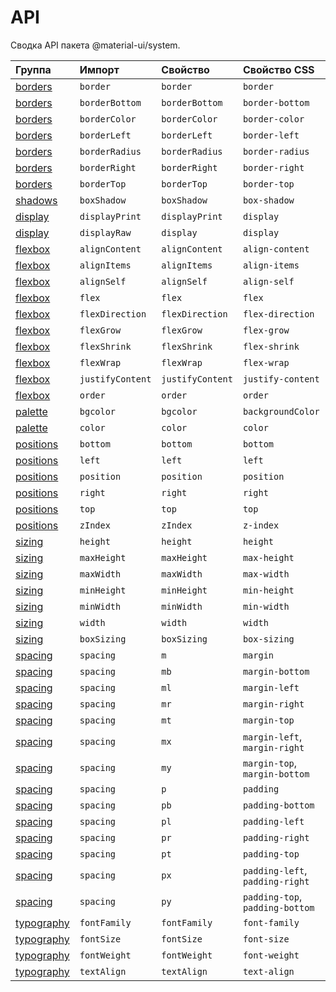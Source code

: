 # API

<p class="description">Сводка API пакета @material-ui/system.</p>

| Группа                            | Импорт           | Свойство         | Свойство CSS                    | В теме                                                                 |
|:--------------------------------- |:---------------- |:---------------- |:------------------------------- |:---------------------------------------------------------------------- |
| [borders](/system/borders/)       | `border`         | `border`         | `border`                        | `borders`                                                              |
| [borders](/system/borders/)       | `borderBottom`   | `borderBottom`   | `border-bottom`                 | `borders`                                                              |
| [borders](/system/borders/)       | `borderColor`    | `borderColor`    | `border-color`                  | [`palette`](/customization/default-theme/?expand-path=$.palette)       |
| [borders](/system/borders/)       | `borderLeft`     | `borderLeft`     | `border-left`                   | `borders`                                                              |
| [borders](/system/borders/)       | `borderRadius`   | `borderRadius`   | `border-radius`                 | [`shape`](/customization/default-theme/?expand-path=$.shape)           |
| [borders](/system/borders/)       | `borderRight`    | `borderRight`    | `border-right`                  | `borders`                                                              |
| [borders](/system/borders/)       | `borderTop`      | `borderTop`      | `border-top`                    | `borders`                                                              |
| [shadows](/system/shadows/)       | `boxShadow`      | `boxShadow`      | `box-shadow`                    | `shadows`                                                              |
| [display](/system/display/)       | `displayPrint`   | `displayPrint`   | `display`                       | none                                                                   |
| [display](/system/display/)       | `displayRaw`     | `display`        | `display`                       | none                                                                   |
| [flexbox](/system/flexbox/)       | `alignContent`   | `alignContent`   | `align-content`                 | none                                                                   |
| [flexbox](/system/flexbox/)       | `alignItems`     | `alignItems`     | `align-items`                   | none                                                                   |
| [flexbox](/system/flexbox/)       | `alignSelf`      | `alignSelf`      | `align-self`                    | none                                                                   |
| [flexbox](/system/flexbox/)       | `flex`           | `flex`           | `flex`                          | none                                                                   |
| [flexbox](/system/flexbox/)       | `flexDirection`  | `flexDirection`  | `flex-direction`                | none                                                                   |
| [flexbox](/system/flexbox/)       | `flexGrow`       | `flexGrow`       | `flex-grow`                     | none                                                                   |
| [flexbox](/system/flexbox/)       | `flexShrink`     | `flexShrink`     | `flex-shrink`                   | none                                                                   |
| [flexbox](/system/flexbox/)       | `flexWrap`       | `flexWrap`       | `flex-wrap`                     | none                                                                   |
| [flexbox](/system/flexbox/)       | `justifyContent` | `justifyContent` | `justify-content`               | none                                                                   |
| [flexbox](/system/flexbox/)       | `order`          | `order`          | `order`                         | none                                                                   |
| [palette](/system/palette/)       | `bgcolor`        | `bgcolor`        | `backgroundColor`               | [`palette`](/customization/default-theme/?expand-path=$.palette)       |
| [palette](/system/palette/)       | `color`          | `color`          | `color`                         | [`palette`](/customization/default-theme/?expand-path=$.palette)       |
| [positions](/system/positions/)   | `bottom`         | `bottom`         | `bottom`                        | none                                                                   |
| [positions](/system/positions/)   | `left`           | `left`           | `left`                          | none                                                                   |
| [positions](/system/positions/)   | `position`       | `position`       | `position`                      | none                                                                   |
| [positions](/system/positions/)   | `right`          | `right`          | `right`                         | none                                                                   |
| [positions](/system/positions/)   | `top`            | `top`            | `top`                           | none                                                                   |
| [positions](/system/positions/)   | `zIndex`         | `zIndex`         | `z-index`                       | [`zIndex`](/customization/default-theme/?expand-path=$.zIndex)         |
| [sizing](/system/sizing/)         | `height`         | `height`         | `height`                        | none                                                                   |
| [sizing](/system/sizing/)         | `maxHeight`      | `maxHeight`      | `max-height`                    | none                                                                   |
| [sizing](/system/sizing/)         | `maxWidth`       | `maxWidth`       | `max-width`                     | none                                                                   |
| [sizing](/system/sizing/)         | `minHeight`      | `minHeight`      | `min-height`                    | none                                                                   |
| [sizing](/system/sizing/)         | `minWidth`       | `minWidth`       | `min-width`                     | none                                                                   |
| [sizing](/system/sizing/)         | `width`          | `width`          | `width`                         | none                                                                   |
| [sizing](/system/sizing/)         | `boxSizing`      | `boxSizing`      | `box-sizing`                    | none                                                                   |
| [spacing](/system/spacing/)       | `spacing`        | `m`              | `margin`                        | [`spacing`](/customization/default-theme/?expand-path=$.spacing)       |
| [spacing](/system/spacing/)       | `spacing`        | `mb`             | `margin-bottom`                 | [`spacing`](/customization/default-theme/?expand-path=$.spacing)       |
| [spacing](/system/spacing/)       | `spacing`        | `ml`             | `margin-left`                   | [`spacing`](/customization/default-theme/?expand-path=$.spacing)       |
| [spacing](/system/spacing/)       | `spacing`        | `mr`             | `margin-right`                  | [`spacing`](/customization/default-theme/?expand-path=$.spacing)       |
| [spacing](/system/spacing/)       | `spacing`        | `mt`             | `margin-top`                    | [`spacing`](/customization/default-theme/?expand-path=$.spacing)       |
| [spacing](/system/spacing/)       | `spacing`        | `mx`             | `margin-left`, `margin-right`   | [`spacing`](/customization/default-theme/?expand-path=$.spacing)       |
| [spacing](/system/spacing/)       | `spacing`        | `my`             | `margin-top`, `margin-bottom`   | [`spacing`](/customization/default-theme/?expand-path=$.spacing)       |
| [spacing](/system/spacing/)       | `spacing`        | `p`              | `padding`                       | [`spacing`](/customization/default-theme/?expand-path=$.spacing)       |
| [spacing](/system/spacing/)       | `spacing`        | `pb`             | `padding-bottom`                | [`spacing`](/customization/default-theme/?expand-path=$.spacing)       |
| [spacing](/system/spacing/)       | `spacing`        | `pl`             | `padding-left`                  | [`spacing`](/customization/default-theme/?expand-path=$.spacing)       |
| [spacing](/system/spacing/)       | `spacing`        | `pr`             | `padding-right`                 | [`spacing`](/customization/default-theme/?expand-path=$.spacing)       |
| [spacing](/system/spacing/)       | `spacing`        | `pt`             | `padding-top`                   | [`spacing`](/customization/default-theme/?expand-path=$.spacing)       |
| [spacing](/system/spacing/)       | `spacing`        | `px`             | `padding-left`, `padding-right` | [`spacing`](/customization/default-theme/?expand-path=$.spacing)       |
| [spacing](/system/spacing/)       | `spacing`        | `py`             | `padding-top`, `padding-bottom` | [`spacing`](/customization/default-theme/?expand-path=$.spacing)       |
| [typography](/system/typography/) | `fontFamily`     | `fontFamily`     | `font-family`                   | [`typography`](/customization/default-theme/?expand-path=$.typography) |
| [typography](/system/typography/) | `fontSize`       | `fontSize`       | `font-size`                     | [`typography`](/customization/default-theme/?expand-path=$.typography) |
| [typography](/system/typography/) | `fontWeight`     | `fontWeight`     | `font-weight`                   | [`typography`](/customization/default-theme/?expand-path=$.typography) |
| [typography](/system/typography/) | `textAlign`      | `textAlign`      | `text-align`                    | none                                                                   |